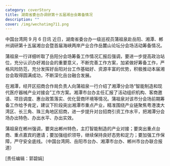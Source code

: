 ```yaml
---
category: coverStory
title: 湖南省委台办调研第十五届湘台会筹备情况
description: ""
cover: /img/wechatimg711.png
---
```


中国台湾网 9 月 6 日讯 近日，湖南省委台办一级巡视员蒲祖泉赴岳阳、湘潭、郴州调研第十五届湘台会暨首届海峡两岸产业合作岳麓山论坛分会场活动筹备情况。

蒲祖泉一行详细听取了岳阳分会场筹备工作情况汇报后强调，要进一步提高政治站位，充分认识办好湘台会的重要意义，不断完善工作方案，加紧做好筹备工作，严格风险防范，充分发挥好岳阳对台工作基础好、资源丰富的优势，积极推动本届湘台会取得圆满成功，不断深化岳台融合发展。

在湘潭，经开区招商合作局负责人向蒲祖泉一行介绍了湘潭分会场“智能制造和现代医疗器械产业对接会”工作方案。湘潭市台办主任汇报了活动组织机构、客商邀请、项目调度、惠台政策落实、优化营商环境等情况。蒲祖泉对该市分会场前期筹备工作给予肯定，建议下阶段突出湘潭市重点产业，精准围绕产业链聚焦粤港澳大湾区、长三角、珠三角地区招商，进一步提升对台招商引资工作水平，把湘潭分会场办出特色、办出水平、办出实效。

蒲祖泉在郴州强调，要突出郴州特色，主打智能制造的产业对接；要突出重点台商、重点嘉宾的邀请；要加强组织领导，继续保持良好态势和定力；要加强工作保障，严守安全底线。（中国台湾网、岳阳市台办、湘潭市台办、郴州市台办联合报道）

[责任编辑：郭碧娟]

